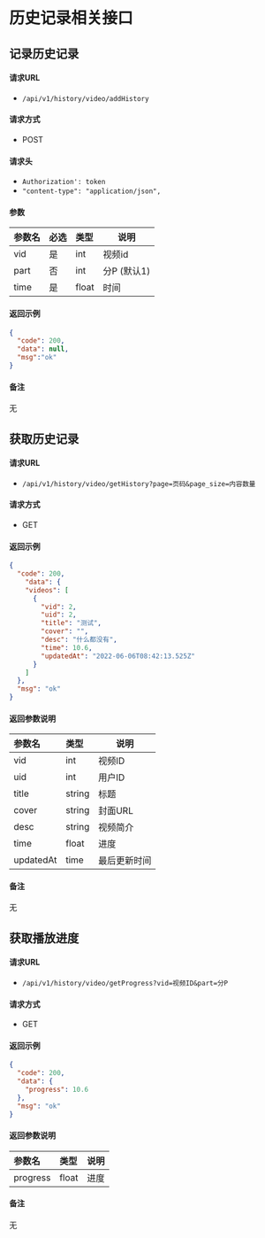 # 历史记录相关接口

## 记录历史记录

#### 请求URL
- `/api/v1/history/video/addHistory `
  
#### 请求方式
- POST 

####  请求头
- `Authorization': token`
- `"content-type": "application/json",`

#### 参数

| 参数名 | 必选 | 类型  | 说明        |
| :----- | :--- | :---- | ----------- |
| vid    | 是   | int   | 视频id      |
| part   | 否   | int   | 分P (默认1) |
| time   | 是   | float | 时间        |

#### 返回示例 

``` json
{
  "code": 200,
  "data": null,
  "msg":"ok"
}
```

#### 备注 
无

<!-- ************************ 分隔符 ************************ -->

## 获取历史记录

#### 请求URL
- `/api/v1/history/video/getHistory?page=页码&page_size=内容数量 `
  
#### 请求方式
- GET 

#### 返回示例 
``` json
{
  "code": 200,
    "data": {
    "videos": [
      {
        "vid": 2,
        "uid": 2,
        "title": "测试",
        "cover": "",
        "desc": "什么都没有",
        "time": 10.6,
        "updatedAt": "2022-06-06T08:42:13.525Z"
      }
    ]
  },
  "msg": "ok"
}
```

#### 返回参数说明 

| 参数名    | 类型   | 说明         |
| :-------- | :----- | ------------ |
| vid       | int    | 视频ID       |
| uid       | int    | 用户ID       |
| title     | string | 标题         |
| cover     | string | 封面URL      |
| desc      | string | 视频简介     |
| time      | float  | 进度         |
| updatedAt | time   | 最后更新时间 |

#### 备注 
无

<!-- ************************ 分隔符 ************************ -->

## 获取播放进度

#### 请求URL
- `/api/v1/history/video/getProgress?vid=视频ID&part=分P `
  
#### 请求方式
- GET 

#### 返回示例 

``` json
{
  "code": 200,
  "data": {
    "progress": 10.6
  },
  "msg": "ok"
}
```

#### 返回参数说明 

| 参数名   | 类型  | 说明 |
| :------- | :---- | ---- |
| progress | float | 进度 |

#### 备注 
无
